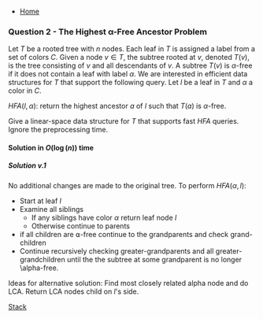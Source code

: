 * [Home](README.md)
### Question 2 - The Highest α-Free Ancestor Problem

Let $T$ be a rooted tree with $n$ nodes. Each leaf in $T$ is assigned a label from a set of colors $C$. Given a node $v ∈ T$, the subtree rooted at $v$, denoted $T(v)$, is the tree consisting of $v$ and all descendants of $v$. A subtree $T(v)$ is $α$-free if it does not contain a leaf with label $α$. We are interested in efficient data structures for $T$ that support the following query. Let $l$ be a leaf in $T$ and $α$ a color in $C$.

$HFA(l, α)$: return the highest ancestor $a$ of $l$ such that $T(a)$ is $α$-free.

Give a linear-space data structure for $T$ that supports fast $HFA$ queries. Ignore the preprocessing time.

#### Solution in $O(\log(n))$ time

##### Solution v.1
No additional changes are made to the original tree. To perform $HFA(\alpha,l)$:

* Start at leaf $l$
* Examine all siblings
  * If any siblings have color $\alpha$ return leaf node $l$
  * Otherwise continue to parents
* if all children are ⍺-free continue to the grandparents and check grand-children
* Continue recursively checking greater-grandparents and all greater-grandchildren until the the subtree at some grandparent is no longer \alpha-free.

Ideas for alternative solution: Find most closely related alpha node and do LCA. Return LCA nodes child on $l$'s side.

[Stack](https://stackoverflow.com/questions/51537577/given-some-child-node-in-a-rooted-tree-how-can-you-find-its-most-closely-relat)
